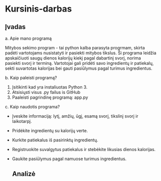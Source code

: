 # Kursinis-darbas

## Įvadas

a. Apie mano programą

Mitybos sekimo program - tai python kalba parasyta progrmam, skirta padėti vartotojams nusistatyti ir pasiekti mitybos tikslus. Ši programa leidžia apskaičiuoti saugų dienos kalorijų kiekį pagal dabartinį svorį, norima pasiekti svorį ir terminą. Vartotojai gali pridėti savo ingredientų ir patiekalų, sekti suvartotas kalorijas bei gauti pasiūlymus pagal turimus ingredientus.

b. Kaip paleisti programą?

1. Įsitikinti kad yra instaliuotas Python 3.
2. Atsisiųsti visus .py failus is GitHub
3. Paaleisti pagrindinę programą: app.py

 c. Kaip naudotis programa?

- Įveskite informaciją: lytį, amžių, ūgį, esamą svorį, tikslinį svorį ir laikotarpį.
- Pridėkite ingredientų su kalorijų verte.
- Kurkite patiekalus iš pasirinktų ingredientų.
- Registruokite suvalgytus patiekalus ir stebėkite likusias dienos kalorijas.
- Gaukite pasiūlymus pagal namuose turimus ingredientus.

  ## Analizė
